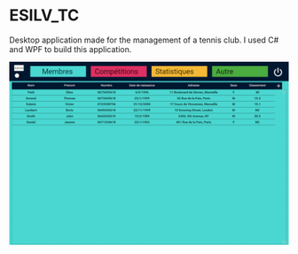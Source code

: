 # ESILV_TC
Desktop application made for the management of a tennis club. I used C# and WPF to build this application.

<img src="Screenshots/Membres.png"
     alt="Markdown Monster icon"
     style="float: left; margin-right: 10px;" />
